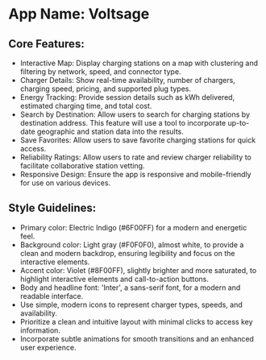 # **App Name**: Voltsage

## Core Features:

- Interactive Map: Display charging stations on a map with clustering and filtering by network, speed, and connector type.
- Charger Details: Show real-time availability, number of chargers, charging speed, pricing, and supported plug types.
- Energy Tracking: Provide session details such as kWh delivered, estimated charging time, and total cost.
- Search by Destination: Allow users to search for charging stations by destination address. This feature will use a tool to incorporate up-to-date geographic and station data into the results.
- Save Favorites: Allow users to save favorite charging stations for quick access.
- Reliability Ratings: Allow users to rate and review charger reliability to facilitate collaborative station vetting.
- Responsive Design: Ensure the app is responsive and mobile-friendly for use on various devices.

## Style Guidelines:

- Primary color: Electric Indigo (#6F00FF) for a modern and energetic feel.
- Background color: Light gray (#F0F0F0), almost white, to provide a clean and modern backdrop, ensuring legibility and focus on the interactive elements.
- Accent color: Violet (#8F00FF), slightly brighter and more saturated, to highlight interactive elements and call-to-action buttons.
- Body and headline font: 'Inter', a sans-serif font, for a modern and readable interface.
- Use simple, modern icons to represent charger types, speeds, and availability.
- Prioritize a clean and intuitive layout with minimal clicks to access key information.
- Incorporate subtle animations for smooth transitions and an enhanced user experience.